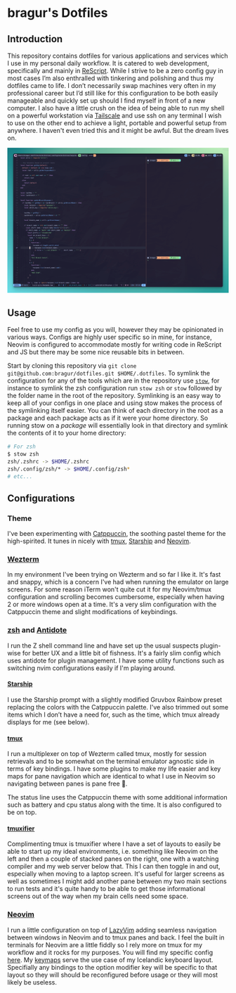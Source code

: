 # bragur's Dotfiles

## Introduction

This repository contains dotfiles for various applications and services which I use in my personal daily workflow. It is catered to web development, specifically and mainly in [ReScript](https://rescript-lang.org/). While I strive to be a zero config guy in most cases I’m also enthralled with tinkering and polishing and thus my dotfiles came to life. I don’t necessarily swap machines very often in my professional career but I’d still like for this configuration to be both easily manageable and quickly set up should I find myself in front of a new computer. I also have a little crush on the idea of being able to run my shell on a powerful workstation via [Tailscale](https://tailscale.com/) and use ssh on any terminal I wish to use on the other end to achieve a light, portable and powerful setup from anywhere. I haven't even tried this and it might be awful. But the dream lives on.

![Screenshot of Neovim with my config for harpoon showing running in a split tmuxifier layout running zsh with the Starship prompt](./screenshot.png)

## Usage

Feel free to use my config as you will, however they may be opinionated in various ways. Configs are highly user specific so in mine, for instance, Neovim is configured to accommodate mostly for writing code in ReScript and JS but there may be some nice reusable bits in between.

Start by cloning this repository via `git clone git@github.com:bragur/dotfiles.git $HOME/.dotfiles`. To symlink the configuration for any of the tools which are in the repository use [`stow`](https://www.gnu.org/software/stow/), for instance to symlink the zsh configuration run `stow zsh` or `stow` followed by the folder name in the root of the repository. Symlinking is an easy way to keep all of your configs in one place and using stow makes the process of the symlinking itself easier. You can think of each directory in the root as a package and each package acts as if it were your home directory. So running stow on a _package_ will essentially look in that directory and symlink the contents of it to your home directory:

```sh
# For zsh
$ stow zsh
zsh/.zshrc -> $HOME/.zshrc
zsh/.config/zsh/* -> $HOME/.config/zsh*
# etc...
```

## Configurations

### Theme

I've been experimenting with [Catppuccin](https://github.com/catppuccin/catppuccin), the soothing pastel theme for the high-spirited. It tunes in nicely with [tmux](https://github.com/tmux/tmux/wiki), [Starship](https://starship.rs/) and [Neovim](https://neovim.io/).

### [Wezterm](https://wezfurlong.org/wezterm/index.html)

In my environment I've been trying on Wezterm and so far I like it. It's fast and snappy, which is a concern I've had when running the emulator on large screens. For some reason iTerm won't quite cut it for my Neovim/tmux configuration and scrolling becomes cumbersome, especially when having 2 or more windows open at a time. It's a very slim configuration with the Catppuccin theme and slight modifications of keybindings.

### [zsh](https://www.zsh.org/) and [Antidote](https://getantidote.github.io/)

I run the Z shell command line and have set up the usual suspects plugin-wise for better UX and a little bit of fishness. It's a fairly slim config which uses antidote for plugin management. I have some utility functions such as switching nvim configurations easily if I'm playing around.

#### [Starship](https://starship.rs/)

I use the Starship prompt with a slightly modified Gruvbox Rainbow preset replacing the colors with the Catppuccin palette. I've also trimmed out some items which I don’t have a need for, such as the time, which tmux already displays for me (see below).

#### [tmux](https://github.com/tmux/tmux/wiki)

I run a multiplexer on top of Wezterm called tmux, mostly for session retrievals and to be somewhat on the terminal emulator agnostic side in terms of key bindings. I have some plugins to make my life easier and key maps for pane navigation which are identical to what I use in Neovim so navigating between panes is pane free 🤔.

The status line uses the Catppuccin theme with some additional information such as battery and cpu status along with the time. It is also configured to be on top.

#### [tmuxifier](https://github.com/jimeh/tmuxifier)

Complimenting tmux is tmuxifier where I have a set of layouts to easily be able to start up my ideal environments, i.e. something like Neovim on the left and then a couple of stacked panes on the right, one with a watching compiler and my web server below that. This I can then toggle in and out, especially when moving to a laptop screen. It's useful for larger screens as well as sometimes I might add another pane between my two main sections to run tests and it's quite handy to be able to get those informational screens out of the way when my brain cells need some space.

### [Neovim](https://neovim.io/)

I run a little configuration on top of [LazyVim](https://www.lazyvim.org/) adding seamless navigation between windows in Neovim and to tmux panes and back. I feel the built in terminals for Neovim are a little fiddly so I rely more on tmux for my workflow and it rocks for my purposes. You will find my specific config [here](https://github.com/bragur/dotfiles/tree/main/nvim-distros/.config/nvim-distros/lazyvim/lua). My [keymaps](https://github.com/bragur/dotfiles/tree/main/nvim-distros/.config/nvim-distros/lazyvim/lua/config/keymaps.lua) serve the use case of my Icelandic keyboard layout. Specifially any bindings to the option modifier key will be specific to that layout so they will should be reconfigured before usage or they will most likely be useless.

